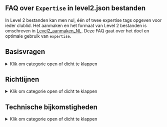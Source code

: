 ## FAQ over `Expertise` in level2.json bestanden

In Level 2 bestanden kan men nul, één of twee expertise tags opgeven voor ieder clublid.
Het aanmaken en het formaat van Level 2 bestanden is omschreven in
[Level2_aanmaken_NL](https://github.com/vdhamer/Photo-Club-Hub/blob/main/Photo%20Club%20Hub/Documentation/Level2_aanmaken_NL.md).
Deze FAQ gaat over het doel en optimale gebruik van `expertise`.

## Basisvragen

<details><summary>Klik om categorie open of dicht te klappen</summary></p>
<ul>

<li>

### Wat is een `Expertise` tag?

<details><summary>Klik om antwoord open of dicht te klappen</summary></p>
Met `expertise` bedoelen we de soorten fotografie waar een fotograaf zichzelf in bekwaamd heeft.
De app gebruikt `expertise` tags om aan te geven dat b.v. Rob zich toespitsts op "Abstracte" fotografie. 
Hiermee kan je Rob en zijn werk eenvoudig vinden door op "abstract" of "abs" te zoeken
in de zoekbank van het `Portfolio` scherm.
</details></p>

</li><li>

### Waar ziet een gebruiker de gemelde `expertises`?

<details><summary>Klik om antwoord open of dicht te klappen</summary></p>

1. In de HTML/web versie van de app, staan ze vermeld in een kolom "expertise tags" in de diverse tabellen met clubleden.
2. In de iOS versie zie je de beschikbare expertises bij iedere fotograaf op de `Portfolio` pagina.
3. In de iOS versie staan de beschikbare expertise tags helemaal onderaan de `Namenlijst` pagina.
   Om snel onderaan te komen, zoek op "expertise" of "zzz".
4. In de iOS versie, kan men **zoeken** op expertiseg tag door de eerste paar letters in te tikken in de zoekbalk.
   Dus intypen van "zwart" reduceert de lijst tot fotografen die aan "zwart-wit" gekoppeld zijn.
   Maar dit kan ook namen tonen zoals "Kees de Zwart": deze zoekbalk zoekt gelijktijdig op naam en op expertise tags.
</p>

En op termijn komen er ook zoekfuncties op `expertise` in de HTML versie:

1. In de HTML versie, moeten de getoonde expertises **klikbare links** worden. Dit brengt je naar een lijst met alle fotografen met die expertise.
2. In de HTML versie, moet er nog een **aparte pagina** komen met een (klikbare) lijst met alle beschikbare expertise tags.
Hiermee kan je zien welke expertise tags er zijn, wat de bijbehorende toelichting is,
en hoeveel fotografen in de app hieraan gekoppeld zijn. Verder is het dan ook mogelijk om te klikken op een expertise
tag om alle bijbehorende leden in alle beschikbare clubs te vinden.
</details></p>

</li><li>

### Wat is de bedoeling eigenlijk?

<details><summary>Klik om antwoord open of dicht te klappen</summary></p>
Stel dat er tien, honderd of zelfs duizend clubs meedoen, met gemiddeld 15 leden per club.
Dan zijn er 150, 1500 of zelfs 15.000 fotografen bekend in de app. 
De app bevat zoekfuncties waarmee je op naam van de fotograaf kunt zoeken. Hier vind je bekenden mee.
Met expertise tags kan je ook fotografen vinden op basis van hun specialismes.
</details></p>

</li><li>

### Hoeveel expertisegebieden per clublid?

<details><summary>Klik om antwoord open of dicht te klappen</summary></p>
Maximaal twee. Bij meer expertises gaat de app bewust een beetje moeilijk doen.</p>

De gedachte hierachter is dat een zoekopdracht net als bij Google Search vooral relevante resultaten oplevert. 
We willen liefs hebben dat de gevonden portfolio's duidelijk de opgegeven specialismes bevestigen.
</details></p>

</li><li>

### Kan iemand ook geen Expertises hebben?

<details><summary>Klik om antwoord open of dicht te klappen</summary></p>
Ja. Dat kan drie verschillende redenen hebben:

1. Iemand heeft dus geen duidelijk specialisme ("ik fotografeer wat ik toevallig tegenkom").
2. Iemand wil - om wat voor reden dan ook - die informatie niet delen.
3. De informatie moet door de club nog verzameld en ingevoerd worden.

</details></p>

</li><li>

### Hoeveel en welke expertise tags zijn beschikbaar?

<details><summary>Klik om antwoord open of dicht te klappen</summary></p>
In de iOS versie van de app staat alle beschikbare expertise tags helemaal onderaan de `Namenlijst` pagina (zoek op "expertise" of "xyz").
Deze lijst is dynamisch (online opgehaald): het kan dat er volgende week een nieuw gebied bijgekomen is. Het zijn er al ruim 20.</p>

De HTML versie krijgt wellicht een extra pagina met diezelfde lijst. 
Verder kan je de actuele lijst (in JSON formaat) [hier](https://github.com/vdhamer/Photo-Club-Hub/blob/main/JSON/root.level0.json) inzien.
</details></p>

</li></ul>

</details></p>

## Richtlijnen

<details><summary>Klik om categorie open of dicht te klappen</summary></p>
<ul>

<li>

### Kunnen de expertise tags veranderen over de jaren?

<details><summary>Klik om antwoord open of dicht te klappen</summary></p>
Zeker. De gekozen gebieden zijn bedoeld als huidige expertise.
Iemand kan dingen bijleren of van focusgebied verschuiven.

</details></p>

</li><li>

### Waarom hooguit twee expertise tags per fotograaf?

<details><summary>Klik om antwoord open of dicht te klappen</summary></p>
De gedachte is dat een zoekopdracht, net als bij Google Search, zo relevant mogelijke resultaten vindt.
Mischien niet met precies de soort architectuurfotografie die je zocht, maar wel redelijk in de buurt.
We willen voorkomen dat je bij een portfolio lang moet bladeren voordat je een enkele verdwaalde architectuurfoto tegenkomt.</p>

Het is dus _niet_ de bedoeling dat de fotograaf tracht om al zijn werk in een groot aantal bakjes te vangen.
Het hebben van veel "specialismes" neigt eigenlijk naar "geen specialismes".
De app vereist niet dat iedereen specialismes heeft; sommige fotografen hebben nu eenmaal (nog) geen herkenbaar specialisme.

</details></p>

</li><li>

### Hoeveel expertise tags komen er?

<details><summary>Klik om antwoord open of dicht te klappen</summary></p>
Dat moet blijken. We mikken op maximaal honderd. Criteria:</p>

- Wikipedia gebieden t.a.v. fotografieonderwerp ("portret") of techniek ("zwart/wit") zijn meestal prima.
- Het moet vrij duidelijk zijn wat eronder valt.
- Liefst weinig overlap met bestaande gebieden. "Natuur" is b.v. onhandig als er ook "landschappen" en "wilde dieren" categorieën zijn.
- Er moeten meerdere beoefenaars te verwachten zijn. Maar het hoeven niet veel te zijn.
- Die beoefenaars moeten zichzelf als (amateur)fotografen zien. Bij een verzamelaar van foto's van vliegtuig spotter
gaat het vaak meer over het vliegtuig danwel de belevenis, maar nauwelijks over de fotografische kant. 

Naarmate er meer fotografen aan boord komen, zal de lijst geleidelijk groeien.
We willen proberen onder de 100 te blijven (ook bij veel fotografen) omdat dit anders keuzeproblemen geeft.
</details></p>

</li><li>

### Fijnmazigheid?

<details><summary>Klik om antwoord open of dicht te klappen</summary></p>
Een klein expertisegebied met slechts een handjevol beoefenaars hoeft geen probleem te zijn.
Het is namelijk voor die beoefenaars en geinteresseerden vaak extra waardevol. 
  
Dit is net als bij liefhebbers van bijzondere categorieen muziek of boeken.
Maar het is handig als het minimale overlap geeft met andere categorieën.
Het moet echter ook weer niet zo klein is dat er maar 1 persoon belangstelling in heeft. 

Een te grote expertisegebied ("buitenfotografie") levert minder waarde, en geeft kans op oplap met andere categorieën ("landschap", "street").
</details></p>

</li><li>

### Wie beheert de lijst met expertise tags?

<details><summary>Klik om antwoord open of dicht te klappen</summary></p>
Vooralsnog de maker(s) van de app. Het is echter een dienstverlening, en men moet voortdurend contact houden met gebruikers.
</details></p>

</li><li>

### Project versus specialisme?

<details><summary>Klik om antwoord open of dicht te klappen</summary></p>
Een langlopend project kan lijken op een expertise: iemand kan er bekend om zijn.
Maar er zijn verschillen: Het project is in principe van tijdelijke aard. 
En een expertise is vaak algemener en kan dus van pas komen bij meerdere projekten.
</details></p>

</li></ul>

</details></p>

## Technische bijkomstigheden

<details><summary>Klik om categorie open of dicht te klappen</summary></p>
<ul>

<li>

### Meertalige weergave

<details><summary>Klik om antwoord open of dicht te klappen</summary></p>
Erkende expertisetags kunnen in de app weergegeven worden in het Nederlands en in het Engels.
Als een fotograaf gekoppeld is aan zwart-wit fotografie, wordt dat afhankelijk van omstandigheden dus automatisch in de juiste taal weergegeven ("Zwart-wit", "Black & White").
Als de app een onbekend expertise tag tegenkomt, wordt er niet vertaald. En is er een waarschuwing te zien - mede omdat het en invoerfout kan zijn.
</details></p>

</li><li>

### Eentalige invoer

<details><summary>Klik om antwoord open of dicht te klappen</summary></p>
Bij het toekennen van expertise tags aan fotografen gebruik je meestal de Engelse term.
Maar die identificatie (`idString`) kan in principe afwijken van wat er in het Engels getoond wordt.

Dus strict genomen zijn er 3 benaming voor een expertise tag:
1. een identificatie zoals "Bird", gebruikt on aan te geven welk expertise we bedoelen. Dit zal meestal overeenkomen met (2), maar dat hoeft niet.
2. een Engelse weergavetekst zoals "Birds", zoals het getoond wordt aan Engelstalige gebruikers.
3. een Nederlandse weergavetekst zoals "Vogels", zoals het getoond wordt aan Nederlandstalige gebruikers.

</details></p>

</li><li>

### Expertisetags en clubs

<details><summary>Klik om antwoord open of dicht te klappen</summary></p>
De app koppelt expertisetags aan een persoon - dus los van enig clubverband.</p>
  
Maar de expertise tags worden door clubs ingevoerd.
Dus een fijnproever kan zich afvragen: "als Jan lid is van Club 1 en Club 2, 
en de beide clubs vulen wat andere `Expertise`tags in voor Jan. Hoe reageert de app?".

Goede vraag! De lijsten van expertises van Jan vanuit beide clubs worden intern
samengevoegd. Als de lijsten identiek zijn, merkt de gebruiker daar niets van. Als maar een lijst met tags voor Jan betaat, zie je die tags (bij alle clubs van Jan).
Maar als Club 1 "Portret" en "Abstract" vermeldt, terwijl Club 2 "Abstract" en "Landschap" vermeldt, dan wordt dat door de app gecombineerd tot
"Portret" en "Abstract" en "Landschap".

Als de gecombineerde lijst te lang is, en Jan nog steeds contact heeft met beide groepen,
mag Jan dat verder regelen. Bijvoorbeeld door de bijde lijsten gelijk te trekken of een lijst leeg te maken.
</details></p>

</li><li>

### Teveel expertise tags per fotograaaf?

<details><summary>Klik om antwoord open of dicht te klappen</summary></p>
Bij 3 of meer tags, meldt de app "Teveel Expertises" op de plek van het 3e element.
Dit moet de club aanmoedigen om het te corrigeren.
</details></p>

</li><li>

### Fouten bij invoeren `expertises`?

<details><summary>Klik om antwoord open of dicht te klappen</summary></p>

Wat gebeurt als een Level 2 bestand een onbekende `expertise` tag bevat die niet bekend is in de app?
Voorbeeld: een bestand bevat "Model" terwijl alleen "Portrait" ondersteund is.
De app toont dan "Model" - maar met een speciaal groen ikoon.
Het ikoon en bijbehorende 'tooltip' geven aan dat dit op dit moment geen officeele `expertise` is.
De app meldt expliciet dat daardoor geen vertalingen beschikbaar zijn: die zijn alleen mogelijk voor erkende expertise tags. 
Dit kan ertoe leiden dat de club de eventuele fout corrigeert of overschakelt naar een verwant erkend expertise tag.
Maar andere uitkomst is dat "Model" op een gegeven moment gepromoveerd wordt tot een officiële `expertise`: het was zo gek nog niet.
Het groene ikoon en de waarschuwing verdwijnen dan automatisch zodra de app ziet dat "Model" inmiddels een officiële tag geworden is.
</details></p>

</li>
